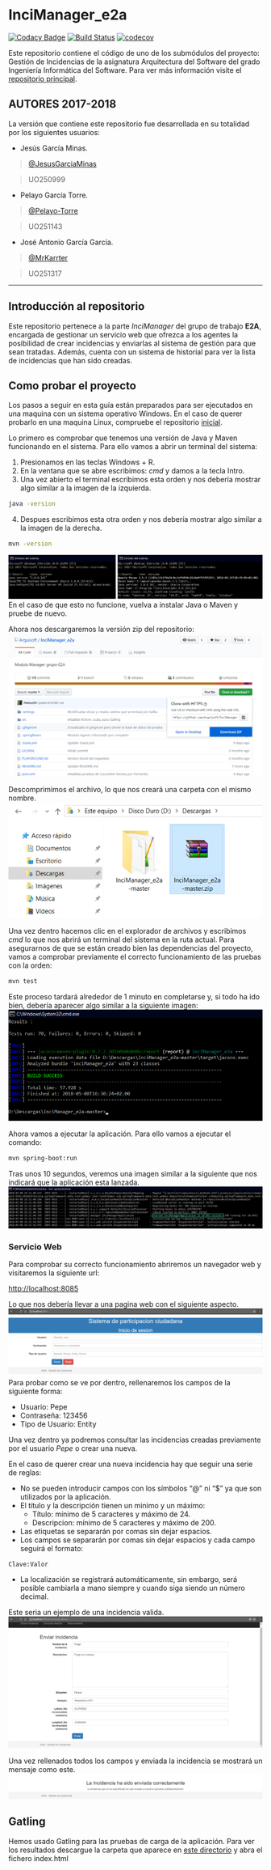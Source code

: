 # InciManager_e2a #

[![Codacy Badge](https://api.codacy.com/project/badge/Grade/7f82a6aac6f3414f82dfc247aa78d98e)](https://www.codacy.com/app/JesusGarciaMinas/InciManager_e2a?utm_source=github.com&amp;utm_medium=referral&amp;utm_content=Arquisoft/InciManager_e2a&amp;utm_campaign=Badge_Grade)
[![Build Status](https://travis-ci.org/Arquisoft/Agents_e2a.svg?branch=master)](https://travis-ci.org/Arquisoft/InciManager_e2a)
[![codecov](https://codecov.io/gh/Arquisoft/InciManager_e2a/branch/master/graph/badge.svg)](https://codecov.io/gh/Arquisoft/InciManager_e2a)

Este repositorio contiene el código de uno de los submódulos del proyecto: Gestión de Incidencias de la asignatura Arquitectura del Software del grado Ingeniería Informática del Software. Para ver más información visite el [repositorio principal](https://github.com/Arquisoft/inci_e2a).

## AUTORES 2017-2018 ##

La versión que contiene este repositorio fue desarrollada en su totalidad por los siguientes usuarios:
+ Jesús García Minas.
> [@JesusGarciaMinas](https://github.com/JesusGarciaMinas)

> UO250999

+ Pelayo García Torre.
> [@Pelayo-Torre](https://github.com/Pelayo-Torre)

> UO251143

+ José Antonio García García.
> [@MrKarrter](https://github.com/MrKarrter)

> UO251317

- - - -

## Introducción al repositorio ##

Este repositorio pertenece a la parte *InciManager* del grupo de trabajo **E2A**, encargada de gestionar un servicio web que ofrezca a los agentes la posibilidad de crear incidencias y enviarlas al sistema de gestión para que sean tratadas. Además, cuenta con un sistema de historial para ver la lista de incidencias que han sido creadas.

## Como probar el proyecto ##
Los pasos a seguir en esta guía están preparados para ser ejecutados en una maquina con un sistema operativo Windows. En el caso de querer probarlo en una maquina Linux, compruebe el repositorio [inicial](https://github.com/Arquisoft/inci_e2a).

Lo primero es comprobar que tenemos una versión de Java y Maven funcionando en el sistema. Para ello vamos a abrir un terminal del sistema:
1.	Presionamos en las teclas Windows + R.
2.	En la ventana que se abre escribimos: *cmd* y damos a la tecla Intro.
3.	Una vez abierto el terminal escribimos esta orden y nos debería mostrar algo similar a la imagen de la izquierda.
```bash
java -version
```
4.	Despues escribimos esta otra orden y nos debería mostrar algo similar a la imagen de la derecha.
```bash
mvn -version
```
![versiones](https://github.com/Arquisoft/inci_e2a/blob/master/readme_imagenes/Version_Java_Maven.png)
En el caso de que esto no funcione, vuelva a instalar Java o Maven y pruebe de nuevo.

Ahora nos descargaremos la versión zip del repositorio:
![descargar_zip](https://github.com/Arquisoft/inci_e2a/blob/master/readme_imagenes/Descarga_Manager.png)

Descomprimimos el archivo, lo que nos creará una carpeta con el mismo nombre. 
![zip](https://github.com/Arquisoft/inci_e2a/blob/master/readme_imagenes/Zip_Manager.png)

Una vez dentro hacemos clic en el explorador de archivos y escribimos *cmd* lo que nos abrirá un terminal del sistema en la ruta actual.
Para asegurarnos de que se están creado bien las dependencias del proyecto, vamos a comprobar previamente el correcto funcionamiento de las pruebas con la orden:
```bash
mvn test
```
Este proceso tardará alrededor de 1 minuto en completarse y, si todo ha ido bien, debería aparecer algo similar a la siguiente imagen:
![test](https://github.com/Arquisoft/inci_e2a/blob/master/readme_imagenes/Test_Manager.png)

Ahora vamos a ejecutar la aplicación. Para ello vamos a ejecutar el comando:
```bash
mvn spring-boot:run
```
Tras unos 10 segundos, veremos una imagen similar a la siguiente que nos indicará que la aplicación esta lanzada.
![ejecucion](https://github.com/Arquisoft/inci_e2a/blob/master/readme_imagenes/Ejecucion_Manager.png)

### Servicio Web ###
Para comprobar su correcto funcionamiento abriremos un navegador web y visitaremos la siguiente url:

[http://localhost:8085](http://localhost:8085)

Lo que nos debería llevar a una pagina web con el siguiente aspecto.
![funcionamiento](https://github.com/Arquisoft/inci_e2a/blob/master/readme_imagenes/Funcionamiento_Manager.png)
Para probar como se ve por dentro, rellenaremos los campos de la siguiente forma:
- Usuario: Pepe
- Contraseña: 123456
- Tipo de Usuario: Entity

Una vez dentro ya podremos consultar las incidencias creadas previamente por el usuario *Pepe* o crear una nueva. 

En el caso de querer crear una nueva incidencia hay que seguir una serie de reglas:
* No se pueden introducir campos con los símbolos “@” ni “$” ya que son utilizados por la aplicación.
* El título y la descripción tienen un minimo y un máximo:
    * Título: mínimo de 5 caracteres y máximo de 24.
    * Descripcion: mínimo de 5 caracteres y máximo de 200.
* Las etiquetas se separarán por comas sin dejar espacios.
* Los campos se separarán por comas sin dejar espacios y cada campo seguirá el formato:
```
Clave:Valor
```
* La localización se registrará automáticamente, sin embargo, será posible cambiarla a mano siempre y cuando siga siendo un número decimal.

Este seria un ejemplo de una incidencia valida.
![funcionamiento](https://github.com/Arquisoft/inci_e2a/blob/master/readme_imagenes/Funcionamiento_Manager_2.png)


Una vez rellenados todos los campos y enviada la incidencia se mostrará un mensaje como este.
![funcionamiento](https://github.com/Arquisoft/inci_e2a/blob/master/readme_imagenes/Funcionamiento_Manager_3.png)


## Gatling ##

Hemos usado Gatling para las pruebas de carga de la aplicación. Para ver los resultados descargue la carpeta que aparece en [este directorio](https://unioviedo-my.sharepoint.com/:f:/g/personal/uo251017_uniovi_es/EgJm0oEGSz1Oiso5Zf-Deb0BGOpMnNJaqJUY8f2n91A6Mw?e=K8ETc2) y abra el fichero index.html
